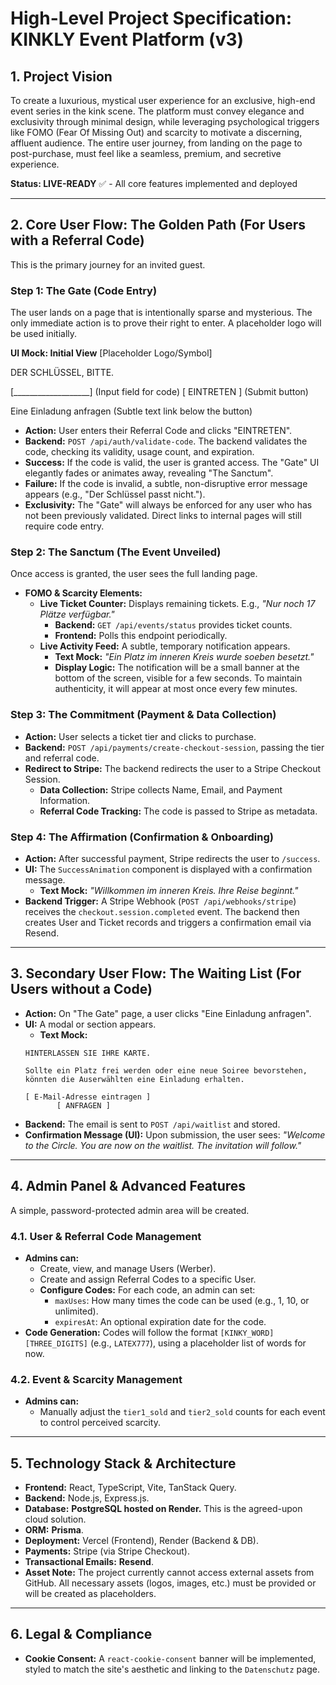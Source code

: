 # High-Level Project Specification: KINKLY Event Platform (v3)

## 1. Project Vision

To create a luxurious, mystical user experience for an exclusive, high-end event series in the kink scene. The platform must convey elegance and exclusivity through minimal design, while leveraging psychological triggers like FOMO (Fear Of Missing Out) and scarcity to motivate a discerning, affluent audience. The entire user journey, from landing on the page to post-purchase, must feel like a seamless, premium, and secretive experience.

**Status: LIVE-READY** ✅ - All core features implemented and deployed

---

## 2. Core User Flow: The Golden Path (For Users with a Referral Code)

This is the primary journey for an invited guest.

### Step 1: The Gate (Code Entry)

The user lands on a page that is intentionally sparse and mysterious. The only immediate action is to prove their right to enter. A placeholder logo will be used initially.

**UI Mock: Initial View**
[Placeholder Logo/Symbol]

  DER SCHLÜSSEL, BITTE.

  [___________________]  (Input field for code)
       [ EINTRETEN ]       (Submit button)

Eine Einladung anfragen (Subtle text link below the button)

- **Action:** User enters their Referral Code and clicks "EINTRETEN".
- **Backend:** `POST /api/auth/validate-code`. The backend validates the code, checking its validity, usage count, and expiration.
- **Success:** If the code is valid, the user is granted access. The "Gate" UI elegantly fades or animates away, revealing "The Sanctum".
- **Failure:** If the code is invalid, a subtle, non-disruptive error message appears (e.g., "Der Schlüssel passt nicht.").
- **Exclusivity:** The "Gate" will always be enforced for any user who has not been previously validated. Direct links to internal pages will still require code entry.

### Step 2: The Sanctum (The Event Unveiled)

Once access is granted, the user sees the full landing page.

- **FOMO & Scarcity Elements:**
    - **Live Ticket Counter:** Displays remaining tickets. E.g., *"Nur noch 17 Plätze verfügbar."*
        - **Backend:** `GET /api/events/status` provides ticket counts.
        - **Frontend:** Polls this endpoint periodically.
    - **Live Activity Feed:** A subtle, temporary notification appears.
        - **Text Mock:** *"Ein Platz im inneren Kreis wurde soeben besetzt."*
        - **Display Logic:** The notification will be a small banner at the bottom of the screen, visible for a few seconds. To maintain authenticity, it will appear at most once every few minutes.

### Step 3: The Commitment (Payment & Data Collection)

- **Action:** User selects a ticket tier and clicks to purchase.
- **Backend:** `POST /api/payments/create-checkout-session`, passing the tier and referral code.
- **Redirect to Stripe:** The backend redirects the user to a Stripe Checkout Session.
    - **Data Collection:** Stripe collects Name, Email, and Payment Information.
    - **Referral Code Tracking:** The code is passed to Stripe as metadata.

### Step 4: The Affirmation (Confirmation & Onboarding)

- **Action:** After successful payment, Stripe redirects the user to `/success`.
- **UI:** The `SuccessAnimation` component is displayed with a confirmation message.
    - **Text Mock:** *"Willkommen im inneren Kreis. Ihre Reise beginnt."*
- **Backend Trigger:** A Stripe Webhook (`POST /api/webhooks/stripe`) receives the `checkout.session.completed` event. The backend then creates User and Ticket records and triggers a confirmation email via Resend.

---

## 3. Secondary User Flow: The Waiting List (For Users without a Code)

- **Action:** On "The Gate" page, a user clicks "Eine Einladung anfragen".
- **UI:** A modal or section appears.
    - **Text Mock:**
    ```
    HINTERLASSEN SIE IHRE KARTE.

    Sollte ein Platz frei werden oder eine neue Soiree bevorstehen,
    könnten die Auserwählten eine Einladung erhalten.

    [ E-Mail-Adresse eintragen ]
           [ ANFRAGEN ]
    ```
- **Backend:** The email is sent to `POST /api/waitlist` and stored.
- **Confirmation Message (UI):** Upon submission, the user sees: *"Welcome to the Circle. You are now on the waitlist. The invitation will follow."*

---

## 4. Admin Panel & Advanced Features

A simple, password-protected admin area will be created.

### 4.1. User & Referral Code Management
- **Admins can:**
    - Create, view, and manage Users (Werber).
    - Create and assign Referral Codes to a specific User.
    - **Configure Codes:** For each code, an admin can set:
        - `maxUses`: How many times the code can be used (e.g., 1, 10, or unlimited).
        - `expiresAt`: An optional expiration date for the code.
- **Code Generation:** Codes will follow the format `[KINKY_WORD][THREE_DIGITS]` (e.g., `LATEX777`), using a placeholder list of words for now.

### 4.2. Event & Scarcity Management
- **Admins can:**
    - Manually adjust the `tier1_sold` and `tier2_sold` counts for each event to control perceived scarcity.

---

## 5. Technology Stack & Architecture

- **Frontend:** React, TypeScript, Vite, TanStack Query.
- **Backend:** Node.js, Express.js.
- **Database:** **PostgreSQL hosted on Render.** This is the agreed-upon cloud solution.
- **ORM:** **Prisma**.
- **Deployment:** Vercel (Frontend), Render (Backend & DB).
- **Payments:** Stripe (via Stripe Checkout).
- **Transactional Emails:** **Resend**.
- **Asset Note:** The project currently cannot access external assets from GitHub. All necessary assets (logos, images, etc.) must be provided or will be created as placeholders.

---

## 6. Legal & Compliance

- **Cookie Consent:** A `react-cookie-consent` banner will be implemented, styled to match the site's aesthetic and linking to the `Datenschutz` page.

